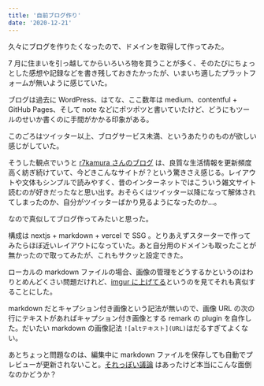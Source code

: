 ```yaml
---
title: '自前ブログ作り'
date: '2020-12-21'
---
```


久々にブログを作りたくなったので、ドメインを取得して作ってみた。

7 月に住まいを引っ越してからいろいろ物を買うことが多く、そのたびにちょっとした感想や記録などを書き残しておきたかったが、いまいち適したプラットフォームが無いように感じていた。

ブログは過去に WordPress、はてな、ここ数年は medium、contentful + GitHub Pages、そして note などにポツポツと書いていたけど、どうにもツールのせいか書くのに手間がかかる印象がある。

このごろはツイッター以上、ブログサービス未満、というあたりのものが欲しい感じがしていた。

そうした観点でいうと [r7kamura さんのブログ](https://r7kamura.com/) は、良質な生活情報を更新頻度高く紡ぎ続けていて、今どきこんなサイトが？という驚きさえ感じる。レイアウトや文体もシンプルで読みやすく、昔のインターネットではこういう雑文サイト読むのが好きだったなと思い出す。おそらくはツイッター以降になって解体されてしまったのか、自分がツイッターばかり見るようになったのか…。

なので真似してブログ作ってみたいと思った。

構成は nextjs + markdown + vercel で SSG 。とりあえずスターターで作ってみたらほぼ近いレイアウトになっていた。あと自分用のドメインも取ったことが無かったので取ってみたが、これもサクッと設定できた。

ローカルの markdown ファイルの場合、画像の管理をどうするかというのはわりとめんどくさい問題だけれど、[imgur に上げてる](https://r7kamura.com/articles/2020-11-09-imgur)というのを見てそれも真似することにした。

markdown だとキャプション付き画像という記法が無いので、画像 URL の次の行にテキストがあればキャプション付き画像とする remark の plugin を自作した。だいたい markdown の画像記法 `![altテキスト](URL)`はだるすぎてよくない。

あとちょっと問題なのは、編集中に markdown ファイルを保存しても自動でプレビューが更新されないこと。[それっぽい議論](https://github.com/vercel/next.js/discussions/11419) はあったけど本当にこんな面倒なのかどうか？
